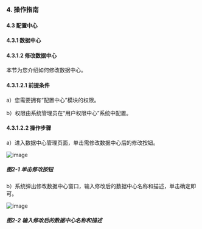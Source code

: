 ### 4. 操作指南

#### 4.3 配置中心

#### 4.3.1 数据中心

#### 4.3.1.2 修改数据中心

本节为您介绍如何修改数据中心。

#### 4.3.1.2.1 前提条件

a）您需要拥有“配置中心”模块的权限。

b）权限由系统管理员在“用户权限中心”系统中配置。

#### 4.3.1.2.2 操作步骤

a）进入数据中心管理页面，单击需修改数据中心后的修改按钮。

![image](https://user-images.githubusercontent.com/79617492/196644811-77ae9fb6-c5f8-4ccd-aee4-2a5e766240ed.png)

##### 图2-1 单击修改按钮

b）系统弹出修改数据中心窗口，输入修改后的数据中心名称和描述，单击确定即可。

![image](https://user-images.githubusercontent.com/79617492/196644829-c0060cf9-8036-4d8c-8be8-789b1dd7f66d.png)

##### 图2-2 输入修改后的数据中心名称和描述
